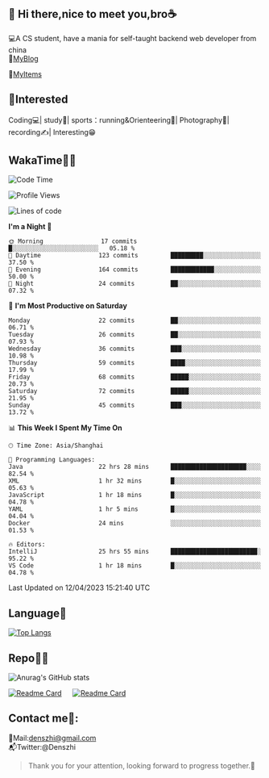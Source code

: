 👋 Hi there,nice to meet you,bro☕
---
💻A CS student, have a mania for self-taught backend web developer from china   
📌[MyBlog](https://github.com/HealUP/MyBlog)

📌[MyItems](https://healup.github.io/)

 <!-- waka-box start -->
 <!-- waka-box end -->
 
🧲**Interested**
--
Coding💻| study📖| sports：running&Orienteering🏃‍| Photography📸| recording✍️| Interesting😁

WakaTime👨‍💻
---
<!--START_SECTION:waka-->
![Code Time](http://img.shields.io/badge/Code%20Time-56%20hrs%2059%20mins-blue)

![Profile Views](http://img.shields.io/badge/Profile%20Views-30-blue)

![Lines of code](https://img.shields.io/badge/From%20Hello%20World%20I%27ve%20Written-149.9%20thousand%20lines%20of%20code-blue)

**I'm a Night 🦉** 

```text
🌞 Morning                17 commits          █░░░░░░░░░░░░░░░░░░░░░░░░   05.18 % 
🌆 Daytime                123 commits         █████████░░░░░░░░░░░░░░░░   37.50 % 
🌃 Evening                164 commits         ████████████░░░░░░░░░░░░░   50.00 % 
🌙 Night                  24 commits          ██░░░░░░░░░░░░░░░░░░░░░░░   07.32 % 
```
📅 **I'm Most Productive on Saturday** 

```text
Monday                   22 commits          ██░░░░░░░░░░░░░░░░░░░░░░░   06.71 % 
Tuesday                  26 commits          ██░░░░░░░░░░░░░░░░░░░░░░░   07.93 % 
Wednesday                36 commits          ███░░░░░░░░░░░░░░░░░░░░░░   10.98 % 
Thursday                 59 commits          ████░░░░░░░░░░░░░░░░░░░░░   17.99 % 
Friday                   68 commits          █████░░░░░░░░░░░░░░░░░░░░   20.73 % 
Saturday                 72 commits          █████░░░░░░░░░░░░░░░░░░░░   21.95 % 
Sunday                   45 commits          ███░░░░░░░░░░░░░░░░░░░░░░   13.72 % 
```


📊 **This Week I Spent My Time On** 

```text
🕑︎ Time Zone: Asia/Shanghai

💬 Programming Languages: 
Java                     22 hrs 28 mins      █████████████████████░░░░   82.54 % 
XML                      1 hr 32 mins        █░░░░░░░░░░░░░░░░░░░░░░░░   05.63 % 
JavaScript               1 hr 18 mins        █░░░░░░░░░░░░░░░░░░░░░░░░   04.78 % 
YAML                     1 hr 5 mins         █░░░░░░░░░░░░░░░░░░░░░░░░   04.04 % 
Docker                   24 mins             ░░░░░░░░░░░░░░░░░░░░░░░░░   01.53 % 

🔥 Editors: 
IntelliJ                 25 hrs 55 mins      ████████████████████████░   95.22 % 
VS Code                  1 hr 18 mins        █░░░░░░░░░░░░░░░░░░░░░░░░   04.78 % 
```


 Last Updated on 12/04/2023 15:21:40 UTC
<!--END_SECTION:waka-->

Language🚀
---
[![Top Langs](https://github-readme-stats.vercel.app/api/top-langs/?username=HealUP&layout=compact&hide_border=true)](https://github.com/HealUP)

Repo🧑‍💻
---
![Anurag's GitHub stats](https://github-readme-stats.vercel.app/api?username=HealUP&count_private=true&show_icons=true&theme=gruvbox&hide_border=true) 

[![Readme Card](https://github-readme-stats.vercel.app/api/pin/?username=HealUP&repo=InternetEy&theme=transparent)](https://github.com/HealUP/InternetEy) &emsp;
[![Readme Card](https://github-readme-stats.vercel.app/api/pin/?username=HealUP&repo=CampusExperience&theme=transparent)](https://github.com/HealUP/CampusExperience)


Contact me📱:
---
📮Mail:denszhi@gmail.com  
📬Twitter:@Denszhi  

> Thank you for your attention, looking forward to progress together.🎉
